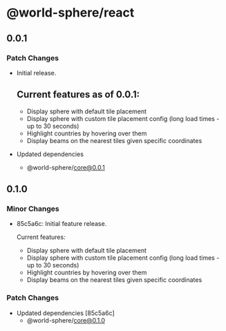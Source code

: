 # @world-sphere/react

## 0.0.1

### Patch Changes

-   Initial release.

    ## Current features as of 0.0.1:

    -   Display sphere with default tile placement
    -   Display sphere with custom tile placement config (long load times - up to 30 seconds)
    -   Highlight countries by hovering over them
    -   Display beams on the nearest tiles given specific coordinates

-   Updated dependencies
    -   @world-sphere/core@0.0.1

## 0.1.0

### Minor Changes

-   85c5a6c: Initial feature release.

    Current features:

    -   Display sphere with default tile placement
    -   Display sphere with custom tile placement config (long load times - up to 30 seconds)
    -   Highlight countries by hovering over them
    -   Display beams on the nearest tiles given specific coordinates

### Patch Changes

-   Updated dependencies [85c5a6c]
    -   @world-sphere/core@0.1.0
